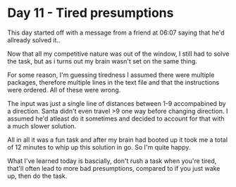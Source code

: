 # Day 11 - Tired presumptions

This day started off with a message from a friend at 06:07 saying that he'd allready solved it..

Now that all my competitive nature was out of the window, I still had to solve the task, but as i turns out my brain wasn't set on the same thing.

For some reason, I'm guessing tiredness I assumed there were multiple packages, therefore multiple lines in the text file and that the instructions were ordered. All of these were wrong.

The input was just a single line of distances between 1-9 accompabined by a direction. Santa didn't even travel >9 one way before changing direction. I assumed he'd atleast do it sometimes and decided to account for that with a much slower solution.

All in all it was a fun task and after my brain had booted up it took me a total of 12 minutes to whip up this solution in go. So I'm quite happy.

What I've learned today is bascially, don't rush a task when you're tired, that'll often lead to more bad presumptions, compared to if you just wake up, then do the task.
